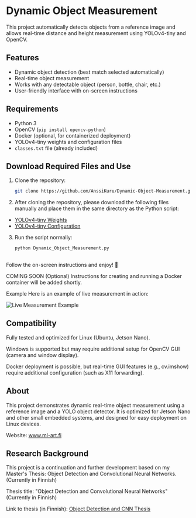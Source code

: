 # Dynamic Object Measurement

This project automatically detects objects from a reference image and allows real-time distance and height measurement using YOLOv4-tiny and OpenCV.

## Features
- Dynamic object detection (best match selected automatically)
- Real-time object measurement
- Works with any detectable object (person, bottle, chair, etc.)
- User-friendly interface with on-screen instructions

## Requirements
- Python 3
- OpenCV (`pip install opencv-python`)
- Docker (optional, for containerized deployment)
- YOLOv4-tiny weights and configuration files
- `classes.txt` file (already included)


## Download Required Files and Use

1. Clone the repository:
   ```bash
   git clone https://github.com/AnssiKuru/Dynamic-Object-Measurement.git

2. After cloning the repository, please download the following files manually and place them in the same directory as the Python script:

- [YOLOv4-tiny Weights](https://github.com/AnssiKuru/YOLO_Korkeusmittaus/raw/main/yolov4-tiny.weights)
- [YOLOv4-tiny Configuration](https://github.com/AnssiKuru/YOLO_Korkeusmittaus/raw/main/yolov4-tiny.cfg)


3. Run the script normally:
   ```bash
   python Dynamic_Object_Measurement.py
 

Follow the on-screen instructions and enjoy! 🎉

COMING SOON
(Optional) Instructions for creating and running a Docker container will be added shortly.

Example
Here is an example of live measurement in action:

![Live Measurement Example](live_measurement_example.png)

## Compatibility
Fully tested and optimized for Linux (Ubuntu, Jetson Nano).

Windows is supported but may require additional setup for OpenCV GUI (camera and window display).

Docker deployment is possible, but real-time GUI features (e.g., cv.imshow) require additional configuration (such as X11 forwarding).

## About
This project demonstrates dynamic real-time object measurement using a reference image and a YOLO object detector.
It is optimized for Jetson Nano and other small embedded systems, and designed for easy deployment on Linux devices.

Website: www.ml-art.fi

## Research Background
This project is a continuation and further development based on my Master's Thesis: Object Detection and Convolutional Neural Networks. (Currently in Finnish)

Thesis title: "Object Detection and Convolutional Neural Networks" (Currently in Finnish)

Link to thesis (in Finnish): [Object Detection and CNN Thesis](https://urn.fi/URN:NBN:fi:amk-2024060721931) 
